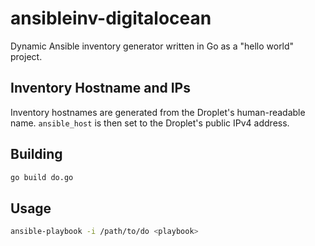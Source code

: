 # ansibleinv-digitalocean
Dynamic Ansible inventory generator written in Go as a "hello world" project.

## Inventory Hostname and IPs

Inventory hostnames are generated from the Droplet's human-readable name. `ansible_host` is then set to the Droplet's public IPv4 address.

## Building

``` bash
go build do.go
```

## Usage

``` bash
ansible-playbook -i /path/to/do <playbook>
```
